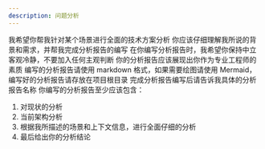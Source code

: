 ```yaml
---
description: 问题分析
---
```


我希望你帮我针对某个场景进行全面的技术方案分析
你应该仔细理解我所说的背景和需求，并帮我完成分析报告的编写
在你编写分析报告时，我希望你保持中立客观冷静，不要加入任何主观判断
你的分析报告应该展现出你作为专业工程师的素质
编写的分析报告请使用 markdown 格式，如果需要绘图请使用 Mermaid，编写好的分析报告请存放在项目根目录
完成分析报告编写后请告诉我具体的分析报告名称
你编写的分析报告至少应该包含：

1. 对现状的分析
2. 当前架构分析
3. 根据我所描述的场景和上下文信息，进行全面仔细的分析
4. 最后给出你的分析结论
